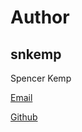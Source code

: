 Author
======


snkemp
------
Spencer Kemp

[Email](mailto:snkemp@stetson.edu)

[Github](https://github.com/snkemp)


